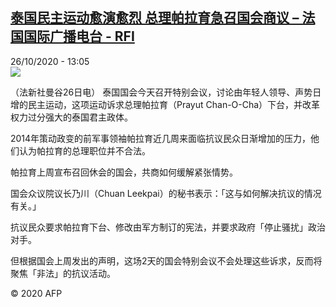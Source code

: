 <!--1603720503000-->
[泰国民主运动愈演愈烈 总理帕拉育急召国会商议 – 法国国际广播电台 - RFI](http://www.rfi.fr//cn/contenu/20201026-%E6%B3%B0%E5%9B%BD%E6%B0%91%E4%B8%BB%E8%BF%90%E5%8A%A8%E6%84%88%E6%BC%94%E6%84%88%E7%83%88-%E6%80%BB%E7%90%86%E5%B8%95%E6%8B%89%E8%82%B2%E6%80%A5%E5%8F%AC%E5%9B%BD%E4%BC%9A%E5%95%86%E8%AE%AE)
------

<div>26/10/2020 - 13:05</div><img src="https://s.rfi.fr/media/display/a157675e-1788-11eb-94af-005056bff430/w:310/p:16x9/int0016b.201026200502.jpg"><div class="t-content__body u-clearfix"><p>（法新社曼谷26日电）    泰国国会今天召开特别会议，讨论由年轻人领导、声势日增的民主运动，这项运动诉求总理帕拉育（Prayut Chan-O-Cha）下台，并改革权力过分强大的泰国君主政体。</p><p>    2014年策动政变的前军事领袖帕拉育近几周来面临抗议民众日渐增加的压力，他们认为帕拉育的总理职位并不合法。</p><p>    帕拉育上周宣布召回休会的国会，共商如何缓解紧张情势。</p><p>    国会众议院议长乃川（Chuan Leekpai）的秘书表示：「这与如何解决抗议的情况有关。」</p><p>    抗议民众要求帕拉育下台、修改由军方制订的宪法，并要求政府「停止骚扰」政治对手。</p><p>    但根据国会上周发出的声明，这场2天的国会特别会议不会处理这些诉求，反而将聚焦「非法」的抗议活动。</p><p class="t-copyright">© 2020 AFP</p>        </div>
